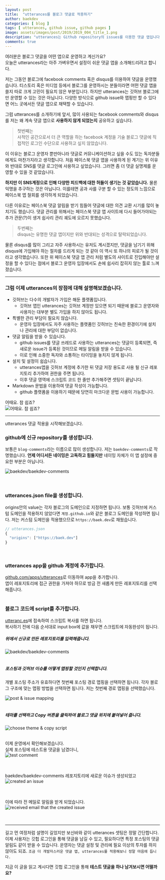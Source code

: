 ```yaml
---
layout: post
title:  "utterances를 블로그 댓글로 적용하기"
author: baekdev
categories: [ blog ]
tags: [ utterances, github issue, github pages ]
image: assets/images/post/2019/2019_004_title_1.png
description: "utterances는 Github repository의 issues를 이용한 댓글 앱입니다. 이전에는 disqus나 facebook comments를 사용했었는데 블로그 구성에 자연스레 녹아든다는 느낌을 받기 어려웠습니다. 하지만 utterances는 매우 가볍고, 간단하며 github 계정으로 손쉽게 마크다운 댓글을 남길 수 있습니다. 당연히 이모지로 댓글에 대한 피드백도 줄 수 있죠!"
comments: true   
---  
```


여러분은 블로그 댓글을 어떤 앱으로 운영하고 계신가요?  
오늘은 utterances라는 아주 가벼우면서 설정이 쉬운 댓글 앱을 소개해드리려고 합니다.  

저는 그동안 블로그에 facebook comments 혹은 disqus를 이용하여 댓글을 운영했습니다. 티스토리 혹은 미디엄 등에서 블로그를 운영하시는 분들이라면 어떤 댓글 앱을 쓸지 따로 크게 고민이 필요치 않은 부분입니다. 하지만 utterances는 깃허브 블로그에만 운영할 수 있는 것은 아닙니다. 다양한 방식으로 github issue와 맵핑만 할 수 있다면 어느 곳에서든 댓글 앱으로 채택할 수 있습니다. 

그럼 utterances를 소개하기에 앞서, 많이 사용되는 facebook comments와 disqus를 저는 왜 계속 댓글 앱으로 **사용하지 않게 되었는지** 공유하고 싶습니다.       

> 첫번째는    
> 사적인 공간으로서 더 큰 역할을 하는 facebook 계정을 기술 블로그 댓글에 직접적인 로그인 수단으로 사용하고 싶지 않았습니다.  

이 이유는 블로그 운영자 뿐만아니라 댓글로 커뮤니케이션하고 싶을 수도 있는 독자분들에게도 마찬가지라고 생각합니다. 처음 페이스북 댓글 앱을 사용하게 된 계기는 위 이유와 반대로 SNS를 댓글 로그인에 사용하고 싶었습니다. 그러면 좀 더 댓글 실명제를 운영할 수 있을 것 같았습니다.  

**하지만 이 SNS계정으로 인해 다양한 피드백에 대한 허들이 생기는 것 같았습니다.** 물론 익명을 추구하는 것은 아닙니다. 이를테면 공과 사를 구분 할 수 있는 정도의 느낌으로 페이스북 앱 철회를 생각하게 되었습니다.  

다른 이유로는 페이스북 댓글 알림을 받기 힘들어 댓글에 대한 의견 교환 시기를 많이 놓치기도 했습니다. 댓글 관리를 위해서는 페이스북 댓글 앱 사이트에 다시 들어가야되는 추가 관문(?)이 생겨 쉽사리 관리 궤도에 오르지 못했습니다.   

> 두번째는  
> disqus는 유명한 댓글 앱이지만 위와 반대되는 성격으로 탈락되었습니다.  

물론 disqus를 많이 그리고 자주 사용하시는 유저도 계시겠지만, 댓글을 남기기 위해 disqus에 가입해야 하는 절차를 드리게 되는 것 같아 이 역시 또 하나의 피로가 될 것이라고 생각했습니다. 또한 위 페이스북 댓글 앱 관리 처럼 별도의 사이트로 진입해야만 설정을 할 수 있다는 점에서 블로그 운영자 입장에서도 손에 쉽사리 잡히지 않는 툴로 느껴졌습니다.  

---  


### 그럼 이제 utterances의 장점에 대해 설명해보겠습니다. 

- 깃허브는 다수의 개발자가 가입은 해둔 플랫폼입니다.  
    - 깃허브 앱인 utterances는 깃허브 계정만 있으면 되기 때문에 블로그 운영자와 사용자는 대부분 별도 가입을 하지 않아도 됩니다.  
- 특별한 관리 부담이 필요치 않습니다.  
    - 운영자 입장에서도 자주 사용하는 플랫폼인 깃허브는 친숙한 환경이기에 설치나 관리에 대한 부담이 없습니다.  
- 댓글 알림을 받을 수 있습니다.  
    - github issues를 댓글 쓰레드로 사용하는 utterances는 댓글이 등록되면, 즉 새로운 issue가 등록된 것이므로 메일 알림을 받을 수 있습니다. 
    - 이로 인해 소중한 독자와 소통하는 타이밍을 놓치지 않게 됩니다.     
- 설치 및 설정이 쉽습니다.  
    - utterances앱을 깃허브 계정에 추가한 뒤 댓글 저장 용도로 사용 될 신규 레포지토리 추가하여 권한을 주면 됩니다. 
    - 이후 댓글 영역에 스크립트 코드 한 줄만 추가해주면 셋팅이 끝납니다.   
- Markdown 문법을 이용하여 댓글 작성이 가능합니다.  
    - github 플랫폼을 이용하기 때문에 당연히 마크다운 문법 사용이 가능합니다.  
  
어때요. 참 쉽죠?    
![어때요. 참 쉽죠?]({{site.baseurl}}/assets/images/post/2019/bob_easy.jpg)  


---  

utterances 댓글 적용을 시작해보겠습니다.  

### github에 신규 repository를 생성합니다.  
보통은 `blog-comments`라는 이름으로 많이 생성합니다. 저는 `baekdev-comments`로 작명했습니다. **언제 어디서든 네이밍은 고독하고 힘들지만** 네이밍 자체가 이 앱 설정에 중요한 부분은 아닙니다.  

![baekdev/baekdev-comments]({{site.baseurl}}/assets/images/post/2019/2019_004_001.png)   
<br/>
<br/>

### utterances.json file을 생성합니다.  
origins안의 value는 각자 블로그의 도메인으로 지정하면 됩니다. 보통 깃허브에 커스텀 도메인을 적용하지 않았다면 `계정.github.io`와 같은 블로그 도메인을 작성하면 됩니다. 저는 커스텀 도메인을 적용했으므로 `https://baek.dev`로 채웠습니다.   
```javascript  
// utterances.json    
{
  "origins": ["https://baek.dev"]
}
```  
<br/>

### utterances app을 github 계정에 추가합니다.  
[github.com/apps/utterances](https://github.com/apps/utterances)로 이동하여 app을 추가합니다.  
앱이 레포지토리에 접근 권한을 가져야 하므로 방금 전 새롭게 만든 레포지토리를 선택해줍니다.   
<br/>

### 블로그 코드에 script를 추가합니다.  
  
[utteranc.es](https://utteranc.es/)에 접속하여 스크립트 복사를 하면 됩니다.  
복사하기 전에 다음 순서대로 input box에 값을 채우면 스크립트에 자동완성이 됩니다.  

##### 위에서 신규로 만든 레포지토리를 입력해줍니다.  
  
![baekdev/baekdev-comments]({{site.baseurl}}/assets/images/post/2019/2019_004_002.png)   
<br/>

##### 포스팅과 깃허브 이슈를 어떻게 맵핑할 것인지 선택합니다.  
개별 포스팅 주소가 유효하다면 첫번째 포스팅 경로 맵핑을 선택하면 됩니다. 각자 블로그 구조에 맞는 맵핑 방법을 선택하면 됩니다. 저는 첫번째 경로 맵핑을 선택했습니다.  
 
![post & issue mapping]({{site.baseurl}}/assets/images/post/2019/2019_004_003.png)   
<br/>

##### 테마를 선택하고 Copy 버튼을 클릭하여 블로그 댓글 위치에 붙여넣어 줍니다.    
 
![choose theme & copy script]({{site.baseurl}}/assets/images/post/2019/2019_004_004.png)   
<br/>


이제 운영에서 확인해보겠습니다.   
실제 포스팅에 테스트용 댓글을 남겼더니,  
![test comment]({{site.baseurl}}/assets/images/post/2019/2019_004_005.png)   
<br/>
<br/>

baekdev/baekdev-comments 레포지토리에 새로운 이슈가 생성되었고  
![created an issue]({{site.baseurl}}/assets/images/post/2019/2019_004_006.png)   
<br/>
<br/>

이에 따라 전 메일로 알림을 받게 되었습니다.  
![received email that the created issue]({{site.baseurl}}/assets/images/post/2019/2019_004_007.png)   
<br/>
<br/>  


---  

길고 먼 여정처럼 설명이 길었지만 보신바와 같이 utterances 셋팅은 정말 간단합니다. 이제 사용자는 깃헙 로그인을 통해 댓글을 남길 수 있고, 필요하다면 특정 포스팅의 댓글 알림도 같이 받을 수 있습니다. 운영자는 댓글 설정 및 관리에 필요 이상의 투자를 하지 않아도 되죠. `조금 더 개발자스러운 댓글 앱, utterances를 적용해보니 정말 마음에 듭니다.`  
      
지금 이 글을 읽고 계시다면 깃헙 로그인을 통해 **테스트 댓글을 하나 남겨보시면 어떨까요?**   
<br/>
<br/>
<br/>




   